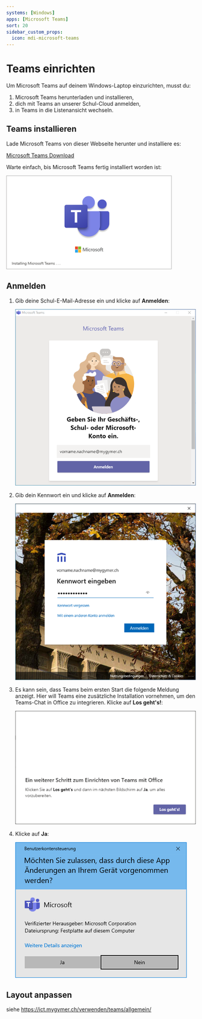 ```yaml
---
systems: [Windows]
apps: [Microsoft Teams]
sort: 20
sidebar_custom_props:
  icon: mdi-microsoft-teams
---
```


# Teams einrichten



Um Microsoft Teams auf deinem Windows-Laptop einzurichten, musst du:

1. Microsoft Teams herunterladen und installieren,
2. dich mit Teams an unserer Schul-Cloud anmelden,
3. in Teams in die Listenansicht wechseln.

## Teams installieren

Lade Microsoft Teams von dieser Webseite herunter und installiere es:

[Microsoft Teams Download](https://www.microsoft.com/de-ch/microsoft-365/microsoft-teams/download-app)

Warte einfach, bis Microsoft Teams fertig installiert worden ist:

![](./teams-1.png)


## Anmelden

1. Gib deine Schul-E-Mail-Adresse ein und klicke auf __Anmelden__:

    ![](./teams-2.png)

2. Gib dein Kennwort ein und klicke auf __Anmelden__:

    ![](./teams-3.png)

3. Es kann sein, dass Teams beim ersten Start die folgende Meldung anzeigt. Hier will Teams eine zusätzliche Installation vornehmen, um den Teams-Chat in Office zu integrieren. Klicke auf __Los&nbsp;geht's!__:

    ![](./teams-4.png)

4. Klicke auf __Ja__:

    ![](./teams-5.png)


## Layout anpassen

siehe https://ict.mygymer.ch/verwenden/teams/allgemein/